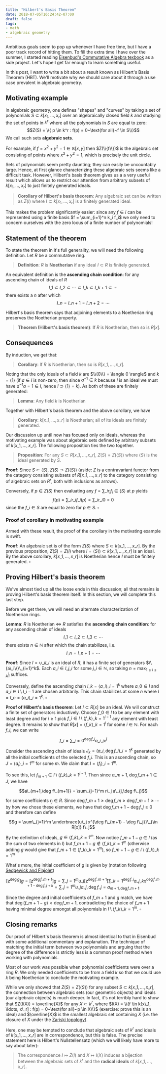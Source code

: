 ```yaml
---
title: "Hilbert's Basis Theorem"
date: 2018-07-05T16:24:42-07:00
draft: false
tags:
- math
- algebraic geometry
---
```


Ambitious goals seem to pop up whenever I have free time, but I have a poor track record of hitting them.
To fill the extra time I have over the summer, I started reading
[Eisenbud's Commutative Algebra texbook](https://www.springer.com/us/book/9780387942681)
as a side project. Let's hope I get far enough to learn something useful.

In this post, I want to write a bit about a result known as Hilbert's Basis Theorem (HBT). We'll motivate
why we should care about it through a use case prevalent in algebraic geometry.

<!--more-->

## Motivating example

In algebraic geometry, one defines "shapes" and "curves" by taking a set of polynomials $S \subset k[x_1, \ldots, x_r]$
over an algebraically closed field $k$ and studying the set of points in $k^r$ where all the
polynomials in $S$ are equal to zero:
$$Z(S) = \\{ p \in k^r : f(p) = 0~\text{for all}~f \in S\\}$$
We call such sets **algebraic sets**.

For example, if $f = x^2 + y^2 - 1 \in \mathbb{R}[x,y]$ then $Z(\\{f\\})$ is the algebraic set consisting
of points where $x^2 + y^2 = 1$, which is precisely the unit circle.

Sets of polynomials seem pretty daunting; they can easily be uncountably large.
Hence, at first glance characterizing these algebraic sets seems like a difficult task.
However, Hilbert's basis theorem gives us a a very useful result which allows us to
restrict our attention from arbitrary subsets of $k[x_1, \ldots, x_r]$ to just
finitely generated ideals.

> **Corollary of Hilbert's basis theorem**: Any algebraic set can be written as $Z(I)$ where $I \subset k[x_1,
> \ldots, x_r]$ is a finitely generated ideal.

This makes the problem significantly easier: since any $f \in I$ can
be represented using a finite basis $f = \sum_{i=1}^n k_i f_i$ we only
need to concern ourselves with the zero locus of a finite number of polynomials!

## Statement of the theorem

To state the theorem in it's full generality, we will need the following definition.
Let $R$ be a commutative ring.

> **Definition**: $R$ is **Noetherian** if any ideal $I \subset R$ is finitely generated.

An equivalent definition is the **ascending chain condition**: for any ascending chain of ideals of $R$
$$I\_1 \subset I\_2 \subset \cdots \subset I\_k \subset I\_{k+1} \subset \cdots$$
there exists a $n$ after which
$$I\_n = I\_{n+1} = I\_{n+2} = \cdots$$

Hilbert's basis theorem says that adjoining elements to a Noetherian ring preserves the Noetherian property.

> **Theorem (Hilbert's basis theorem)**: If $R$ is Noetherian, then so is $R[x]$.

## Consequences

By induction, we get that:

> **Corollary**: If $R$ is Noetherian, then so is $R[x\_1, \ldots, x\_r]$.

Noting that the only ideals of a field $k$ are $\\{0\\} = \langle 0 \rangle$
and $k = \langle 1 \rangle$ (if $a \in I$ is non-zero, then since $a^{-1} \in
k$ because $I$ is an ideal we must have $a^{-1} a = 1 \in I$, hence $I \supset
\langle 1 \rangle = k$). As both of these are finitely generated:

> **Lemma**: Any field $k$ is Noetherian

Together with Hilbert's basis theorem and the above corollary, we have

> **Corollary**: $k[x\_1, \ldots, x\_r]$ is Noetherian; all of its ideals are finitely generated.

Our discussion up until now has focused only on ideals, whereas the motivating example
was about algebraic sets defined by arbitrary subsets of $k[x\_1, \ldots, x\_r]$.
The following proposition ties the two together.

> **Proposition**: For any $S \subset R[x\_1, \ldots, x\_r]$, $Z(S) = Z(\langle S \rangle)$
> where $\langle S \rangle$ is the ideal generated by $S$.

**Proof**: Since $S \subset \langle S \rangle$, $Z(S) \supset Z(\langle S \rangle)$
(aside: $Z$ is a contravariant functor from the category consisting subsets of $R[x\_1, \ldots, x\_r]$
to the category consisting of algebraic sets on $R^r$, both with inclusions as arrows).

Conversely, if $p \in Z(S)$ then evaluating any $f = \sum\_i r_i f_i
\in \langle S \rangle$ at $p$ yields $$f(p) = \sum\_i r\_i f\_i(p) = \sum\_i r\_i 0
= 0$$ since the $f\_i \in S$ are equal to zero for $p \in S$. $\square$

### Proof of corollary in motivating example

Armed with these result, the proof of the corollary in the motivating example is swift.

**Proof**: An algebraic set is of the form $Z(S)$
where $S \subset k[x\_1, \ldots, x\_r]$. By the previous proposition, $Z(S) = Z(I)$ 
where $I = \langle S \rangle) \subset k[x\_1, \ldots, x\_r]$ is an ideal.
By the above corollary, $k[x\_1, \ldots, x\_r]$ is Noetherian hence $I$ must be finitely generated. $\square$

## Proving Hilbert's basis theorem

We've almost tied up all the loose ends in this discussion; all that remains is proving Hilbert's basis
theorem itself. In this section, we will complete this last step.

Before we get there, we will need an alternate characterization of Noetherian rings.

**Lemma**: $R$ is Noetherian $\iff$ $R$ satisfies the **ascending chain condition**: for any ascending chain of ideals
$$I\_1 \subset I\_2 \subset I\_3 \subset \cdots$$
there exists $n \in \mathbb{N}$ after which the chain stabilizes, i.e.
$$I\_n = I\_{n+1} = \cdots$$

**Proof**: Since $I = \cup\_i I\_i$ is an ideal of $R$, it has a finite set of generators $\\{a\_i\\}\_{i=1}^k$.
Each $a\_i \in I\_{j\_{i}}$ for some $j\_{i} \in \mathbb{N}$, so taking $n = \max_{1 \leq i \leq k} j_i$ suffices.

Conversely, define the ascending chain $I\_k = \langle a\_i \rangle\_{i=1}^k$ where
$a\_0 \in I$ and $a\_i \in I \setminus I\_{i-1}$ are chosen arbitrarily. This chain
stabilizes at some $n$ where $I = I\_n = \langle a\_i \rangle\_{i=1}^k$. $\square$


**Proof of Hilbert's basis theorem**: Let $I \subset R[x]$ be an ideal.
We will construct a finite set of generators inductively.
Choose $f\_0 \in I$ to be any element with least degree and for $i \geq 1$ pick 
$f\_i \in I \setminus \langle f\_k \rangle\_{k=1}^{i-1}$ any element with least degree.
It remains to show that $R[x] = \langle f\_k \rangle\_{k=1}^{i}$ for some $i \in \mathbb{N}$.
For each $f\_i$, we can write

$$f\_i = \sum\_{j=0}^{\deg f\_i} a\_{i,j} x^{j}$$

Consider the ascending chain of ideals $J_k = (a\_{i, \deg f\_i})\_{i=1}^k$ generated by all the initial coefficients
of the selected $f\_i$. This is an ascending chain, so $J = \langle a_i \rangle\_{i=1}^m$ for some $m$. We claim
that $I = \langle f_i \rangle\_{i=1}^m$.

To see this, let $f_{m+1} \in I \setminus \langle f\_k \rangle\_{k=1}^{i-1}$. Then since $a\_{m+1,\deg f\_{m+1}} \in J$,
we have

$$a\_{m+1,\deg f\_{m+1}} = \sum_{j=1}^m r\_j a\_{j,\deg f\_j}$$

for some coefficients $r_j \in R$. Since $\deg f\_{m+1} \geq \deg f\_m \geq \deg f\_{m-1} \geq \cdots$
by how we chose these elements, we have that $\deg f\_{m+1} - \deg f\_j \geq 0$ and therefore can define

$$g = \sum\_{j=1}^m \underbrace{u\_j x^{\deg f\_{m+1} - \deg f\_j}}\_{\in R[x]} f\_j$$

By the definition of ideals, $g \in \langle f\_k \rangle\_{k=1}^{m}$.
Now notice $f\_{m+1} - g \in I$ (as the sum of two elements in $I$) but
$f\_{m+1} - g \not\in \langle f\_k \rangle\_{k=1}^{m}$ (otherwise adding $g$ 
would give that $f\_{m+1} \in \langle f\_k \rangle\_{k=1}^{m}$),
so $f\_{m+1} - g \in I \setminus \langle f\_k \rangle\_{k=1}^{m}$

What's more, the initial coefficient of $g$ is given by (notation following 
[Sedgewick and Flajolet](https://www.pearson.com/us/higher-education/program/Sedgewick-Introduction-to-the-Analysis-of-Algorithms-An-2nd-Edition/PGM152286.html))

$$[z^{\deg g}] g 
= [z^{\deg f\_{m+1}}] g 
= \sum\_{j=1}^m u\_j [z^{\deg f\_{m+1}}] \sum\_{k=1}^{\deg f\_j} a\_{j,k} x^{\deg f\_{m+1} - \deg f\_j + k}
= \sum\_{j=1}^m u\_j a\_{j,\deg f\_j}
= a_{m+1,\deg f\_{m+1}}$$

Since the degree and initial coefficients of $f\_{m+1}$ and $g$ match,
we have that $\deg(f\_{m+1} - g) < \deg f\_{m+1}$, contradicting the choice of
$f\_{m+1}$ having minimal degree amongst all polynomials in $I \setminus \langle f\_k \rangle\_{k=1}^{m}$.
$\square$

## Closing remarks

Our proof of Hilbert's basis theorem is almost identical to that in Eisenbud with some additional commentary and
explanation. The technique of matching the initial term between two polynomials and arguing
that the degree of the difference is strictly less is a common proof method when working with polynomials.

Most of our work was possible when polynomial coefficients were over a ring $R$. We only needed coefficients
to be from a field $k$ so that we could use $k$ being Noetherian to conclude the motivating example.

While we only showed that $Z(S) = Z(\langle S \rangle)$ for any subset $S \subset k[x\_1, \ldots, x\_r]$, the
connection between algebraic sets (our geometric objects) and ideals (our algebraic objects) is much deeper.
In fact, it's not terribly hard to show that $Z(I(X)) = \overline{X}$ for any $X \subset k^r$, where
$I(X) = \\{f \in k[x\_1, \ldots, x\_r] : f(p) = 0~\text{for all}~p \in X\\}$ (exercise: prove this is an ideal)
and $\overline{X}$ is the smallest algebraic set containing $X$ (i.e. the closure of $X$ under the
[Zariski topology](https://en.wikipedia.org/wiki/Zariski_topology)).

Here, one may be tempted to conclude that algebraic sets of $k^r$ and ideals of
$k[x\_1, \ldots, x\_r]$ are in correspondence, but this is false. The precise
statement here is Hilbert's Nullstellensatz (which we will likely have more to say about later):

> The correspondence $I \mapsto Z(I)$ and $X \mapsto I(X)$ induces a bijection between
> the algebraic sets of $k^r$ and the **radical ideals** of $k[x\_1, \ldots, x\_r]$.

